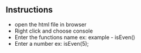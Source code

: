 ## Instructions

* open the html file in browser
* Right click and choose console
* Enter the functions name ex: example - isEven()
* Enter a number ex: isEven(5);